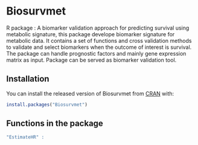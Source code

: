 # Biosurvmet
R package : A biomarker validation approach for predicting survival using metabolic signature, this package develope biomarker signature for metabolic data. It contains a set of functions and cross validation methods  to validate and select biomarkers when the outcome of interest is survival. The package can handle prognostic factors and mainly gene expression matrix as input.  Package can be served as biomarker validation tool.


## Installation

You can install the released version of Biosurvmet from [CRAN](https://CRAN.R-project.org) with:

``` r
install.packages("Biosurvmet")
```

## Functions in the package
``` r
"EstimateHR" : 

```
